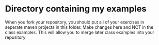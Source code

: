 # Directory containing my examples
When you fork your repository, you should put all of your exercises in seperate maven projects in this folder. 
Make changes here and NOT in the class examples.
This will allow you to merge later class examples into your repository
